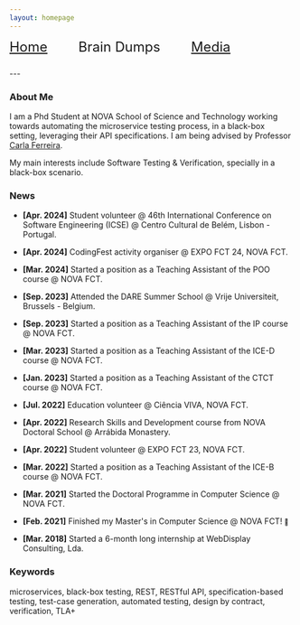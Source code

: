 ```yaml
---
layout: homepage
---
```

<div style="font-size: x-large; float:top; margin-bottom: 1.0em;">
    <a href="index.html" style="text-decoration: underline;">Home</a>
    <a style="margin-left:2.0em;">Brain Dumps</a>
    <a style="margin-left:2.0em;" href="media.html">Media</a>
</div>
---

### About Me
I am a Phd Student at NOVA School of Science and Technology working towards automating the 
microservice testing process, in a black-box setting, leveraging their API specifications.
I am being advised by Professor [Carla Ferreira](http://www-ctp.di.fct.unl.pt/~cf/). 

My main interests include Software Testing & Verification, specially in a black-box scenario. 


### News

- **[Apr. 2024]** Student volunteer @ 46th International Conference on Software Engineering (ICSE) @ Centro Cultural de Belém, Lisbon - Portugal.  
- **[Apr. 2024]** CodingFest activity organiser @ EXPO FCT 24, NOVA FCT.  
- **[Mar. 2024]** Started a position as a Teaching Assistant of the POO course @ NOVA FCT. 
  
- **[Sep. 2023]** Attended the DARE Summer School @ Vrije Universiteit, Brussels - Belgium.
- **[Sep. 2023]** Started a position as a Teaching Assistant of the IP course @ NOVA FCT. 
- **[Mar. 2023]** Started a position as a Teaching Assistant of the ICE-D course @ NOVA FCT. 
- **[Jan. 2023]** Started a position as a Teaching Assistant of the CTCT course @ NOVA FCT.
  
- **[Jul. 2022]** Education volunteer @ Ciência VIVA, NOVA FCT. 
- **[Apr. 2022]** Research Skills and Development course from NOVA Doctoral School @ Arrábida Monastery.
- **[Apr. 2022]** Student volunteer @ EXPO FCT 23, NOVA FCT.  
- **[Mar. 2022]** Started a position as a Teaching Assistant of the ICE-B course @ NOVA FCT. 
  
- **[Mar. 2021]** Started the Doctoral Programme in Computer Science @ NOVA FCT. 
- **[Feb. 2021]** Finished my Master's in Computer Science @ NOVA FCT! <span style="font-size: 11px;">&#129395;</span>
- **[Mar. 2018]** Started a 6-month long internship at WebDisplay Consulting, Lda.


### Keywords 
microservices, black-box testing, REST, RESTful API, specification-based testing, 
test-case generation, automated testing, design by contract, verification, TLA+



<!--- 
{% include_relative _includes/publications.md %}

{% include_relative _includes/services.md %}
-->
